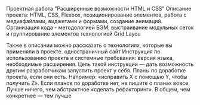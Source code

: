 Проектная работа "Расширенные возможности HTML и CSS" 
Описание проекта: HTML, CSS, Flexbox, позиционирование элементов, работа с медиафайлами, виджетами и формами, создание анимаций.
Организация кода - методологией БЭМ, выстраивание модульных сеток и группирование элементов технологией Grid Layou

Также в описании можно рассказать о технологиях, которые вы применяли в проекте.
одностраничный сайт
Инструкция по использованию проекта и системные требования: версия языка, необходимые расширения. Цель такой инструкции — дать возможность другим разработчикам запустить проект у себя.
Планы по доработке проекта, если они есть. Например: «исправить X с помощью Y, чтобы получить Z». Если планов по доработке нет, не пишите о планах вовсе. Лучше ничего, чем абстрактное «сделать рефакторинг». В общем, чем конкретнее — тем лучше
